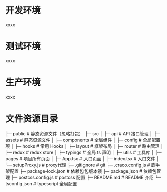 # 开发环境
xxxx

# 测试环境
xxxx

# 生产环境
xxxx

# 文件资源目录 
├─ public                 # 静态资源文件（忽略打包）
├─ src
│  ├─ api                 # API 接口管理
│  ├─ assets              # 静态资源文件
│  ├─ components          # 全局组件
│  ├─ config              # 全局配置项
│  ├─ hooks               # 常用 Hooks
│  ├─ layout              # 框架布局
│  ├─ router              # 路由管理
│  ├─ redux               # redux store
│  ├─ typings             # 全局 ts 声明
│  ├─ utils               # 工具库
│  ├─ pages               # 项目所有页面
│  ├─ App.tsx             # 入口页面
│  ├─ index.tsx           # 入口文件
│  └─ setupProxy.js       # proxy代理
├─ .gitignore             # git
├─ .craco.config.js       # 脚手架配置
├─ package-lock.json      # 依赖包包版本锁
├─ package.json           # 依赖包管理
├─ postcss.config.js      # postcss 配置
├─ README.md              # README 介绍
└─ tsconfig.json          # typescript 全局配置